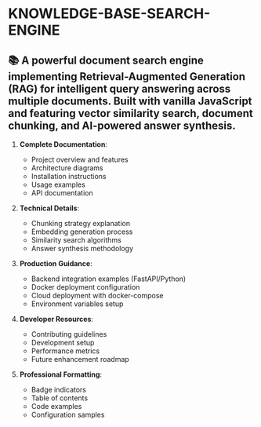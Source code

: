 # KNOWLEDGE-BASE-SEARCH-ENGINE

## 📚 A powerful document search engine implementing Retrieval-Augmented Generation (RAG) for intelligent query answering across multiple documents. Built with vanilla JavaScript and featuring vector similarity search, document chunking, and AI-powered answer synthesis.

1. **Complete Documentation**:
   - Project overview and features
   - Architecture diagrams
   - Installation instructions
   - Usage examples
   - API documentation

2. **Technical Details**:
   - Chunking strategy explanation
   - Embedding generation process
   - Similarity search algorithms
   - Answer synthesis methodology

3. **Production Guidance**:
   - Backend integration examples (FastAPI/Python)
   - Docker deployment configuration
   - Cloud deployment with docker-compose
   - Environment variables setup

4. **Developer Resources**:
   - Contributing guidelines
   - Development setup
   - Performance metrics
   - Future enhancement roadmap

5. **Professional Formatting**:
   - Badge indicators
   - Table of contents
   - Code examples
   - Configuration samples
